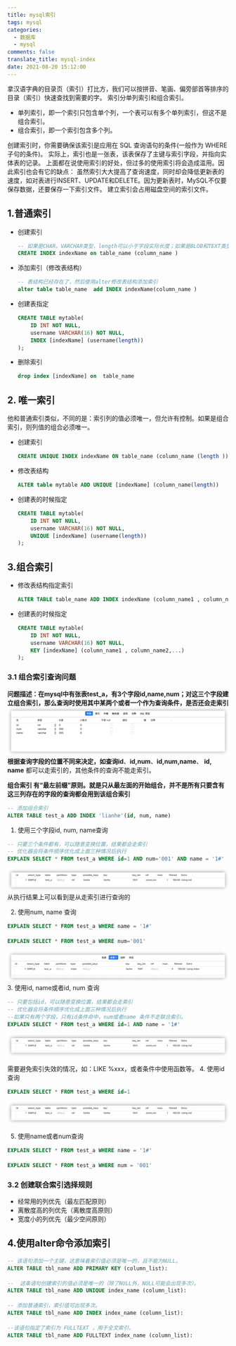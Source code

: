 ```yaml
---
title: mysql索引
tags: mysql
categories:
  - 数据库
  - mysql
comments: false
translate_title: mysql-index
date: 2021-08-20 15:12:00
---
```

拿汉语字典的目录页（索引）打比方，我们可以按拼音、笔画、偏旁部首等排序的目录（索引）快速查找到需要的字。
索引分单列索引和组合索引。
- 单列索引，即一个索引只包含单个列，一个表可以有多个单列索引，但这不是组合索引。 
- 组合索引，即一个索引包含多个列。

创建索引时，你需要确保该索引是应用在 SQL 查询语句的条件(一般作为 WHERE 子句的条件)。
实际上，索引也是一张表，该表保存了主键与索引字段，并指向实体表的记录。
上面都在说使用索引的好处，但过多的使用索引将会造成滥用。因此索引也会有它的缺点：
虽然索引大大提高了查询速度，同时却会降低更新表的速度，如对表进行INSERT、UPDATE和DELETE。因为更新表时，MySQL不仅要保存数据，还要保存一下索引文件。
建立索引会占用磁盘空间的索引文件。

## 1.普通索引
- 创建索引
    ```sql
    -- 如果是CHAR，VARCHAR类型，length可以小于字段实际长度；如果是BLOB和TEXT类型，必须指定 length。
    CREATE INDEX indexName on table_name (column_name )
    ```
- 添加索引（修改表结构）
    ```sql
    -- 表结构已经存在了，然后使用alter修改表结构添加索引
    alter table table_name  add INDEX indexName(column_name )
    ```
- 创建表指定
    ```sql
    CREATE TABLE mytable(  
        ID INT NOT NULL,   
        username VARCHAR(16) NOT NULL,  
        INDEX [indexName] (username(length))  
    ); 
    ```
- 删除索引
    ```sql
    drop index [indexName] on  table_name 
    ```
  
## 2. 唯一索引
他和普通索引类似，不同的是：索引列的值必须唯一，但允许有控制。如果是组合索引，则列值的组合必须唯一。
- 创建索引
    ```sql
    CREATE UNIQUE INDEX indexName ON table_name (column_name (length ))
    ```
  
- 修改表结构
    ```sql
    ALTER table mytable ADD UNIQUE [indexName] (column_name(length))
    ```
  
- 创建表的时候指定
    ```sql
    CREATE TABLE mytable(  
        ID INT NOT NULL,   
        username VARCHAR(16) NOT NULL,  
        UNIQUE [indexName] (username(length))  
    );
    ```
## 3.组合索引
- 修改表结构指定索引
    ```sql
    ALTER TABLE table_name ADD INDEX indexName (column_name1 , column_name2,...)
    ```
- 创建表的时候指定
    ```sql
    CREATE TABLE mytable(  
        ID INT NOT NULL,   
        username VARCHAR(16) NOT NULL,  
        KEY [indexName] (column_name1 , column_name2,...)  
    );
    ```
### 3.1 组合索引查询问题
**问题描述：**在mysql中有张表test_a，有3个字段id,name,num；对这三个字段建立组合索引，那么查询时使用其中某两个或者一个作为查询条件，是否还会走索引
![表结构](./mysql-index/01.png)
根据查询字段的位置不同来决定，如查询**id**、**id,num**、**id,num,name**、 **id, name** 都可以走索引的，其他条件的查询不能走索引。

**组合索引 有“最左前缀”原则。就是只从最左面的开始组合，并不是所有只要含有这三列存在的字段的查询都会用到该组合索引**
```sql
-- 添加组合索引
ALTER TABLE test_a ADD INDEX 'lianhe'(id, num, name)
```
1. 使用三个字段id, num, name查询
```sql
-- 只要三个条件都有，可以随意变换位置，结果都会走索引
-- 优化器会将条件顺序优化成上面三种情况后执行
EXPLAIN SELECT * FROM test_a WHERE id=1 AND num='001' AND name = '1#'
```
![使用三个字段id, num, name查询](./mysql-index/02.png)
从执行结果上可以看到是从走索引进行查询的

2. 使用num, name 查询
```sql
EXPLAIN SELECT * FROM test_a WHERE name = '1#'

EXPLAIN SELECT * FROM test_a WHERE num='001' 
```
![使用id, name 查询](./mysql-index/03.png)
3. 使用id, name或者id, num 查询
```sql
-- 只要包括id，可以随意变换位置，结果都会走索引
-- 优化器会将条件顺序优化成上面三种情况后执行
--如果只有两个字段，只有id条件命中，num或者name 条件不走联合索引。
EXPLAIN SELECT * FROM test_a WHERE id=1 AND name = '1#'
```
![使用id, name 查询](./mysql-index/02.png)


需要避免索引失效的情况，如：LIKE %xxx，或者条件中使用函数等。
4. 使用id查询
```sql
EXPLAIN SELECT * FROM test_a WHERE id=1
```
![使用id查询](./mysql-index/02.png)

5. 使用name或者num查询
```sql
EXPLAIN SELECT * FROM test_a WHERE name = '1#'

EXPLAIN SELECT * FROM test_a WHERE num = '001'
```

### 3.2 创建联合索引选择规则
- 经常用的列优先（最左匹配原则）
- 离散度高的列优先（离散度高原则）
- 宽度小的列优先（最少空间原则）

## 4.使用alter命令添加索引
```sql
-- 该语句添加一个主键，这意味着索引值必须是唯一的，且不能为NULL。
ALTER TABLE tbl_name ADD PRIMARY KEY (column_list): 
    
--  这条语句创建索引的值必须是唯一的（除了NULL外，NULL可能会出现多次）。
ALTER TABLE tbl_name ADD UNIQUE index_name (column_list):

-- 添加普通索引，索引值可出现多次。
ALTER TABLE tbl_name ADD INDEX index_name (column_list):

--该语句指定了索引为 FULLTEXT ，用于全文索引。
ALTER TABLE tbl_name ADD FULLTEXT index_name (column_list):
```
  



